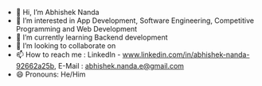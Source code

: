 - 👋 Hi, I’m Abhishek Nanda
- 👀 I’m interested in App Development, Software Engineering, Competitive Programming and Web Development
- 🌱 I’m currently learning Backend development
- 💞️ I’m looking to collaborate on 
- 📫 How to reach me : LinkedIn - www.linkedin.com/in/abhishek-nanda-92662a25b, E-Mail : abhishek.nanda.e@gmail.com
- 😄 Pronouns: He/Him


<!---
abhi98zero3/abhi98zero3 is a ✨ special ✨ repository because its `README.md` (this file) appears on your GitHub profile.
You can click the Preview link to take a look at your changes.
--->
